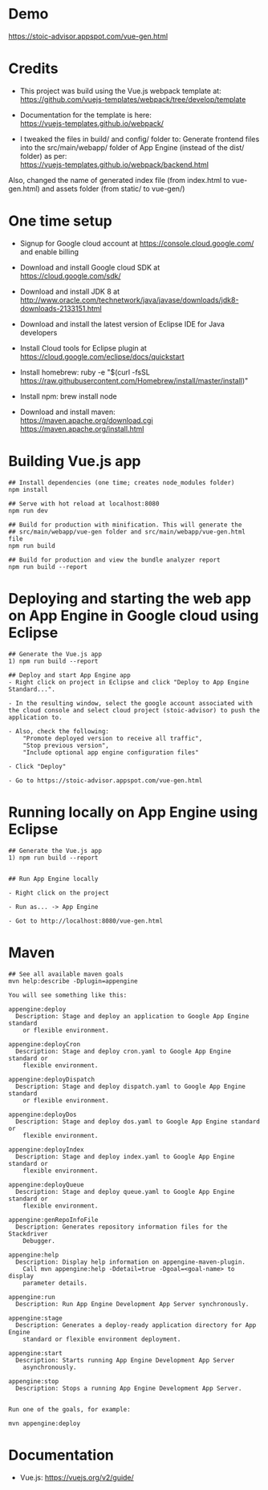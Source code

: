 # Demo
https://stoic-advisor.appspot.com/vue-gen.html

# Credits
- This project was build using the Vue.js webpack template at:  
https://github.com/vuejs-templates/webpack/tree/develop/template  

- Documentation for the template is here:  
https://vuejs-templates.github.io/webpack/

- I tweaked the files in build/ and config/ folder to: 
Generate frontend files into the src/main/webapp/ folder of App Engine (instead of the dist/ folder) as per:    
https://vuejs-templates.github.io/webpack/backend.html  

Also, changed the name of generated index file (from index.html to vue-gen.html) and assets folder (from static/ to vue-gen/)

# One time setup

- Signup for Google cloud account at https://console.cloud.google.com/ and enable billing

- Download and install Google cloud SDK at https://cloud.google.com/sdk/

- Download and install JDK 8 at http://www.oracle.com/technetwork/java/javase/downloads/jdk8-downloads-2133151.html

- Download and install the latest version of Eclipse IDE for Java developers

- Install Cloud tools for Eclipse plugin at https://cloud.google.com/eclipse/docs/quickstart

- Install homebrew: ruby -e "$(curl -fsSL https://raw.githubusercontent.com/Homebrew/install/master/install)"

- Install npm: brew install node

- Download and install maven:   
    https://maven.apache.org/download.cgi  
    https://maven.apache.org/install.html



# Building Vue.js app

```
## Install dependencies (one time; creates node_modules folder)
npm install

## Serve with hot reload at localhost:8080
npm run dev

## Build for production with minification. This will generate the 
## src/main/webapp/vue-gen folder and src/main/webapp/vue-gen.html file
npm run build

## Build for production and view the bundle analyzer report
npm run build --report
```


# Deploying and starting the web app on App Engine in Google cloud using Eclipse

```
## Generate the Vue.js app
1) npm run build --report
 
## Deploy and start App Engine app
- Right click on project in Eclipse and click "Deploy to App Engine Standard...".

- In the resulting window, select the google account associated with the cloud console and select cloud project (stoic-advisor) to push the application to. 

- Also, check the following: 
    "Promote deployed version to receive all traffic", 
    "Stop previous version",
    "Include optional app engine configuration files" 

- Click "Deploy"

- Go to https://stoic-advisor.appspot.com/vue-gen.html 
```


# Running locally on App Engine using Eclipse

```
## Generate the Vue.js app
1) npm run build --report


## Run App Engine locally

- Right click on the project

- Run as... -> App Engine

- Got to http://localhost:8080/vue-gen.html
```

# Maven

```
## See all available maven goals
mvn help:describe -Dplugin=appengine

You will see something like this:

appengine:deploy
  Description: Stage and deploy an application to Google App Engine standard
    or flexible environment.

appengine:deployCron
  Description: Stage and deploy cron.yaml to Google App Engine standard or
    flexible environment.

appengine:deployDispatch
  Description: Stage and deploy dispatch.yaml to Google App Engine standard
    or flexible environment.

appengine:deployDos
  Description: Stage and deploy dos.yaml to Google App Engine standard or
    flexible environment.

appengine:deployIndex
  Description: Stage and deploy index.yaml to Google App Engine standard or
    flexible environment.

appengine:deployQueue
  Description: Stage and deploy queue.yaml to Google App Engine standard or
    flexible environment.

appengine:genRepoInfoFile
  Description: Generates repository information files for the Stackdriver
    Debugger.

appengine:help
  Description: Display help information on appengine-maven-plugin.
    Call mvn appengine:help -Ddetail=true -Dgoal=<goal-name> to display
    parameter details.

appengine:run
  Description: Run App Engine Development App Server synchronously.

appengine:stage
  Description: Generates a deploy-ready application directory for App Engine
    standard or flexible environment deployment.

appengine:start
  Description: Starts running App Engine Development App Server
    asynchronously.

appengine:stop
  Description: Stops a running App Engine Development App Server.


Run one of the goals, for example:

mvn appengine:deploy

```


# Documentation
 - Vue.js: https://vuejs.org/v2/guide/